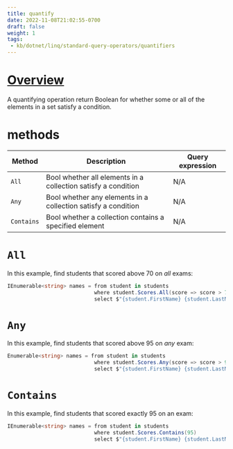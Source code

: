 ```yaml
---
title: quantify
date: 2022-11-08T21:02:55-0700
draft: false
weight: 1
tags:
 - kb/dotnet/linq/standard-query-operators/quantifiers
---
```


# [Overview](https://learn.microsoft.com/en-us/dotnet/csharp/linq/standard-query-operators/quantifier-operations)
A quantifying operation return Boolean for whether some or all of the elements in a set satisfy a condition.

# methods
| Method     | Description                                                   | Query expression |
| ---------- | ------------------------------------------------------------- | ---------------- |
| `All`      | Bool whether all elements in a collection satisfy a condition | N/A              |
| `Any`      | Bool whether any elements in a collection satisfy a condition | N/A              |
| `Contains` | Bool whether a collection contains a specified element        | N/A              |

# `All`
In this example, find students that scored above 70 on *all* exams:
```cs
IEnumerable<string> names = from student in students
                            where student.Scores.All(score => score > 70)
                            select $"{student.FirstName} {student.LastName}: {string.Join(", ", student.Scores.Select(s => s.ToString()))}";
```

# `Any`
In this example, find students that scored above 95 on *any* exam:
```cs
Enumerable<string> names = from student in students
                            where student.Scores.Any(score => score > 95)
                            select $"{student.FirstName} {student.LastName}: {student.Scores.Max()}";
```

# `Contains`
In this example, find students that scored exactly 95 on an exam:
```cs
IEnumerable<string> names = from student in students
                            where student.Scores.Contains(95)
                            select $"{student.FirstName} {student.LastName}: {string.Join(", ", student.Scores.Select(s => s.ToString()))}";
```